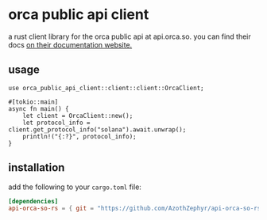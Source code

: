 # orca public api client

a rust client library for the orca public api at api.orca.so. you can find their docs [on their documentation website.](https://api.orca.so/docs)

## usage

```rust,no_run
use orca_public_api_client::client::client::OrcaClient;

#[tokio::main]
async fn main() {
    let client = OrcaClient::new();
    let protocol_info = client.get_protocol_info("solana").await.unwrap();
    println!("{:?}", protocol_info);
}
```

## installation

add the following to your `cargo.toml` file:

```toml
[dependencies]
api-orca-so-rs = { git = "https://github.com/AzothZephyr/api-orca-so-rs" }
```
